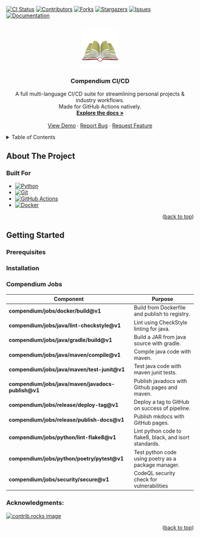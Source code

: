 [![CI Status][ci-shield]][ci-url]
[![Contributors][contributors-shield]][contributors-url]
[![Forks][forks-shield]][forks-url]
[![Stargazers][stars-shield]][stars-url]
[![Issues][issues-shield]][issues-url]
[![Documentation][mkdocs-shield]][docs-url]


<br />
<div align="center">
  <a href="https://github.com/parkermmr/compendium">
    <img src="docs/img/logo.png" alt="Logo" width="100" height="100">
  </a>

  <h3 align="center">Compendium CI/CD</h3>

  <p align="center">
    A full multi-language CI/CD suite for streamlining personal projects & industry workflows. 
    <br />
    Made for GitHub Actions natively.
    <br />
    <a href="https://compendium.pages.io.teampixl.info"><strong>Explore the docs »</strong></a>
    <br />
    <br />
    <a href="https://github.com/parkermmr/compendium">View Demo</a>
    &middot;
    <a href="https://github.com/parkermmr/compendium/issues/new?labels=bug&template=bug-report---.md">Report Bug</a>
    &middot;
    <a href="https://https://github.com/parkermmr/compendium/issues/new?labels=enhancement&template=feature-request---.md">Request Feature</a>
  </p>
</div>

<details>
  <summary>Table of Contents</summary>
  <ol>
    <li>
      <a href="#about-the-project">About The Project</a>
      <ul>
        <li><a href="#built-for">Built For</a></li>
      </ul>
    </li>
    <li>
      <a href="#getting-started">Getting Started</a>
      <ul>
        <li><a href="#prerequisites">Prerequisites</a></li>
        <li><a href="#installation">Installation</a></li>
      </ul>
    </li>
    <li>
      <a href="#usage">Usage</a>
      <ul>
        <li><a href="#compendium-jobs">Compendium Jobs</a></li>
      </ul>
    </li>
    <li><a href="#acknowledgments">Acknowledgments</a></li>
  </ol>
</details>

## About The Project


### Built For

<p align="center">
  
- [![Python][python]][python-url]
- [![Git][git]][git-url]
- [![GitHub Actions][github-actions]][github-actions-url]
- [![Docker][docker]][docker-url]

</p>
<p align="right">(<a href="#readme-top">back to top</a>)</p>

## Getting Started

### Prerequisites

### Installation

### Compendium Jobs

| **Component**                                      | **Purpose**                                             |
|----------------------------------------------------|---------------------------------------------------------|
| **compendium/jobs/docker/build@v1**                | Build from Dockerfile and publish to registry.          |
| **compendium/jobs/java/lint-checkstyle@v1**        | Lint using CheckStyle linting for java.                 |
| **compendium/jobs/java/gradle/build@v1**           | Build a JAR from java source with gradle.               |
| **compendium/jobs/java/maven/compile@v1**          | Compile java code with maven.                           |
| **compendium/jobs/java/maven/test-junit@v1**       | Test java code with maven junit tests.                  |
| **compendium/jobs/java/maven/javadocs-publish@v1** | Publish javadocs with Github pages and maven.           |
| **compendium/jobs/release/deploy-tag@v1**          | Deploy a tag to GitHub on success of pipeline.          |
| **compendium/jobs/release/publish-docs@v1**        | Publish mkdocs with GitHub pages.                       |
| **compendium/jobs/python/lint-flake8@v1**          | Lint python code to flake8, black, and isort standards. |
| **compendium/jobs/python/poetry/pytest@v1**        | Test python code using poetry as a package manager.     |
| **compendium/jobs/security/secure@v1**             | CodeQL security check for vulnerabilities               |

### Acknowledgments:

<a href="https://github.com/parkermmr/compendium/graphs/contributors">
  <img src="https://contrib.rocks/image?repo=parkermmr/compendium" alt="contrib.rocks image" />
</a>

<p align="right">(<a href="#readme-top">back to top</a>)</p>

[ci-shield]: https://img.shields.io/github/actions/workflow/status/parkermmr/compendium/publish.yml?branch=main&style=for-the-badge
[ci-url]: https://github.com/parkermmr/kraken/actions/workflows/compendium.yml
[contributors-shield]: https://img.shields.io/github/contributors/parkermmr/compendium.svg?style=for-the-badge
[contributors-url]: https://github.com/parkermmr/compendium/graphs/contributors
[forks-shield]: https://img.shields.io/github/forks/parkermmr/compendium.svg?style=for-the-badge
[forks-url]: https://github.com/parkermmr/compendium/network/members
[stars-shield]: https://img.shields.io/github/stars/parkermmr/compendium.svg?style=for-the-badge
[stars-url]: https://github.com/parkermmr/compendium/stargazers
[issues-shield]: https://img.shields.io/github/issues/parkermmr/compendium.svg?style=for-the-badge
[issues-url]: https://github.com/parkermmr/compendium/issues
[python]: https://img.shields.io/badge/python-FFE873?style=for-the-badge&logo=python&logoColor
[python-url]: https://www.python.org/
[git]: https://img.shields.io/badge/Git-F05032?style=for-the-badge&logo=Git&logoColor=white
[git-url]: https://git-scm.com/
[github-actions]: https://img.shields.io/badge/GitHub%20Actions-2088FF?style=for-the-badge&logo=GitHub%20Actions&logoColor=white
[github-actions-url]: https://github.com/features/actions
[docker]: https://img.shields.io/badge/Docker-2496ED?style=for-the-badge&logo=Docker&logoColor=white
[docker-url]: https://www.docker.com/
[compendium]: https://github.com/parkermmr/compendium
[mkdocs-shield]: https://img.shields.io/badge/docs-online-green?style=for-the-badge
[docs-url]: https://compendium.pages.io.teampixl.info